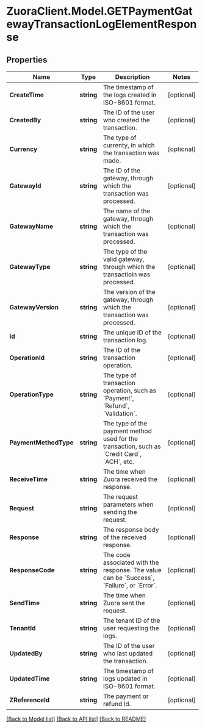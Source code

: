 # ZuoraClient.Model.GETPaymentGatewayTransactionLogElementResponse

## Properties

Name | Type | Description | Notes
------------ | ------------- | ------------- | -------------
**CreateTime** | **string** | The timestamp of the logs created in ISO-8601 format.  | [optional] 
**CreatedBy** | **string** | The ID of the user who created the transaction.  | [optional] 
**Currency** | **string** | The type of currenty, in which the transaction was made.  | [optional] 
**GatewayId** | **string** | The ID of the gateway, through which the transaction was processed.  | [optional] 
**GatewayName** | **string** | The name of the gateway, through which the transaction was processed.  | [optional] 
**GatewayType** | **string** | The type of the valid gateway, through which the transactioin was processed.  | [optional] 
**GatewayVersion** | **string** | The version of the gateway, through which the transaction was processed.  | [optional] 
**Id** | **string** | The unique ID of the transaction log.  | [optional] 
**OperationId** | **string** | The ID of the transaction operation.  | [optional] 
**OperationType** | **string** | The type of transaction operation, such as &#x60;Payment&#x60;, &#x60;Refund&#x60;, &#x60;Validation&#x60;.  | [optional] 
**PaymentMethodType** | **string** | The type of the payment method used for the transaction, such as &#x60;Credit Card&#x60;, &#x60;ACH&#x60;, etc.  | [optional] 
**ReceiveTime** | **string** | The time when Zuora received the response.  | [optional] 
**Request** | **string** | The request parameters when sending the request.  | [optional] 
**Response** | **string** | The response body of the received response.  | [optional] 
**ResponseCode** | **string** | The code associated with the response. The value can be &#x60;Success&#x60;, &#x60;Failure&#x60;, or &#x60;Error&#x60;.  | [optional] 
**SendTime** | **string** | The time when Zuora sent the request.  | [optional] 
**TenantId** | **string** | The tenant ID of the user requesting the logs.  | [optional] 
**UpdatedBy** | **string** | The ID of the user who last updated the transaction.  | [optional] 
**UpdatedTime** | **string** | The timestamp of logs updated in ISO-8601 format.  | [optional] 
**ZReferenceId** | **string** | The payment or refund Id.  | [optional] 

[[Back to Model list]](../README.md#documentation-for-models) [[Back to API list]](../README.md#documentation-for-api-endpoints) [[Back to README]](../README.md)


